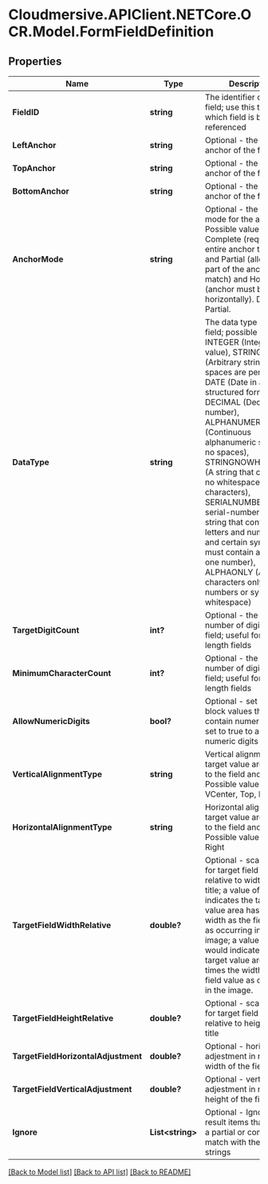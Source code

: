 # Cloudmersive.APIClient.NETCore.OCR.Model.FormFieldDefinition
## Properties

Name | Type | Description | Notes
------------ | ------------- | ------------- | -------------
**FieldID** | **string** | The identifier of the field; use this to identify which field is being referenced | [optional] 
**LeftAnchor** | **string** | Optional - the left-hand anchor of the field | [optional] 
**TopAnchor** | **string** | Optional - the top anchor of the field | [optional] 
**BottomAnchor** | **string** | Optional - the bottom anchor of the field | [optional] 
**AnchorMode** | **string** | Optional - the matching mode for the anchor.  Possible values are Complete (requires the entire anchor to match) and Partial (allows only part of the anchor to match) and Horizontal (anchor must be laid out horizontally).  Default is Partial. | [optional] 
**DataType** | **string** | The data type of the field; possible values are INTEGER (Integer value), STRING (Arbitrary string value, spaces are permitted), DATE (Date in a structured format), DECIMAL (Decimal number), ALPHANUMERIC (Continuous alphanumeric string with no spaces), STRINGNOWHITESPACE (A string that contains no whitespace characters), SERIALNUMBER (A serial-number style string that contains letters and numbers, and certain symbols; must contain at least one number), ALPHAONLY (Alphabet characters only, no numbers or symbols or whitespace) | [optional] 
**TargetDigitCount** | **int?** | Optional - the target number of digits in the field; useful for fixed-length fields | [optional] 
**MinimumCharacterCount** | **int?** | Optional - the target number of digits in the field; useful for fixed-length fields | [optional] 
**AllowNumericDigits** | **bool?** | Optional - set to false to block values that contain numeric digits, set to true to allow numeric digits | [optional] 
**VerticalAlignmentType** | **string** | Vertical alignment of target value area relative to the field anchor; Possible values are VCenter, Top, Bottom | [optional] 
**HorizontalAlignmentType** | **string** | Horizontal alignment of target value area relative to the field anchor; Possible values are Left, Right | [optional] 
**TargetFieldWidthRelative** | **double?** | Optional - scale factor for target field width - relative to width of field title; a value of 1.0 indicates the target value area has the same width as the field value as occurring in the image; a value of 2.0 would indicate that the target value area has 2 times the width of the field value as occurring in the image. | [optional] 
**TargetFieldHeightRelative** | **double?** | Optional - scale factor for target field height - relative to height of field title | [optional] 
**TargetFieldHorizontalAdjustment** | **double?** | Optional - horizontal adjestment in relative width of the field | [optional] 
**TargetFieldVerticalAdjustment** | **double?** | Optional - vertical adjestment in relative height of the field | [optional] 
**Ignore** | **List&lt;string&gt;** | Optional - Ignore any result items that contain a partial or complete match with these text strings | [optional] 

[[Back to Model list]](../README.md#documentation-for-models) [[Back to API list]](../README.md#documentation-for-api-endpoints) [[Back to README]](../README.md)

